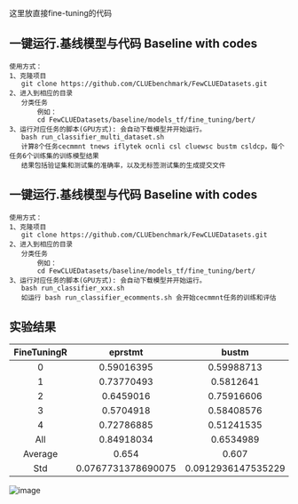 这里放直接fine-tuning的代码



一键运行.基线模型与代码 Baseline with codes
---------------------------------------------------------------------
    使用方式：
    1、克隆项目 
       git clone https://github.com/CLUEbenchmark/FewCLUEDatasets.git
    2、进入到相应的目录
       分类任务  
           例如：
           cd FewCLUEDatasets/baseline/models_tf/fine_tuning/bert/
    3、运行对应任务的脚本(GPU方式): 会自动下载模型并开始运行。
       bash run_classifier_multi_dataset.sh
       计算8个任务cecmmnt tnews iflytek ocnli csl cluewsc bustm csldcp，每个任务6个训练集的训练模型结果
       结果包括验证集和测试集的准确率，以及无标签测试集的生成提交文件
      
       
一键运行.基线模型与代码 Baseline with codes
---------------------------------------------------------------------
    使用方式：
    1、克隆项目 
       git clone https://github.com/CLUEbenchmark/FewCLUEDatasets.git
    2、进入到相应的目录
       分类任务  
           例如：
           cd FewCLUEDatasets/baseline/models_tf/fine_tuning/bert/
    3、运行对应任务的脚本(GPU方式): 会自动下载模型并开始运行。
       bash run_classifier_xxx.sh
       如运行 bash run_classifier_ecomments.sh 会开始cecmmnt任务的训练和评估
   
 
实验结果
--------------------------------------------------------------------

																			
|	FineTuningR	|	eprstmt	|	bustm	|	ocnli	|	csldcp	|	tnews	|	wsc	|	ifytek	|	csl	|	chid
| :----:| :----:  | :----: |:----: |:----: |:----: |:----: |:----: |:----: |:----: |
|	0	|	0.59016395	|	0.59988713	|	0.33253968	|	0.35650223	|	0.50547266	|	0.80736536	|	0.33676386	|	0.4982382	|	?
|	1	|	0.73770493	|	0.5812641	|	0.34007937	|	0.39181614	|	0.50646764	|	0.4989754	|	0.33676386	|	0.5	|	?
|	2	|	0.6459016	|	0.75916606	|	0.33174604	|	0.36154708	|	0.47810945	|	0.50409836	|	0.30646083	|	0.5	|	?
|	3	|	0.5704918	|	0.58408576	|	0.33492064	|	0.3424888	|	0.5004975	|	0.47540984	|	0.31389365	|	0.5	|	?
|	4	|	0.72786885	|	0.51241535	|	0.33253968	|	0.32286996	|	0.47363183	|	0.49692622	|	0.34476843	|	0.5007047	|	?
|	All	|	0.84918034	|	0.6534989	|	0.340873	|	0.016816143?	|	0.06666667?	|	0.5	|	0.006289308?	|	0.5007047	|	?
|	Average	|	0.654	|	0.607	|	0.33	|	0.355	|	0.49	|	0.556	|	0.328	|	0.4996	|	?
|	Std 	|	0.0767731378690075	|	0.0912936147535229	|	0.00340900637867106	|	0.025443116248878	|	0.0157311537038556	|	0.140635232512417	|	0.0165631482786042	|	0.000918837478556464	|	

![image](https://user-images.githubusercontent.com/19634224/129216149-78478da7-981d-49d8-94d0-9bb827cedfd4.png)

